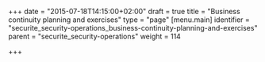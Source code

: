 +++
date = "2015-07-18T14:15:00+02:00"
draft = true
title = "Business continuity planning and exercises"
type = "page"
[menu.main]
identifier = "securite_security-operations_business-continuity-planning-and-exercises"
parent = "securite_security-operations"
weight = 114

+++
